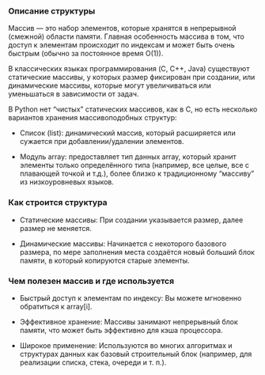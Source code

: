 ### Описание структуры
Массив — это набор элементов, которые хранятся в непрерывной (смежной) области памяти. Главная особенность массива в том, что доступ к элементам происходит по индексам и может быть очень быстрым (обычно за постоянное время O(1)).

В классических языках программирования (C, C++, Java) существуют статические массивы, у которых размер фиксирован при создании, или динамические массивы, которые могут увеличиваться или уменьшаться в зависимости от задач.

В Python нет “чистых” статических массивов, как в C, но есть несколько вариантов хранения массивоподобных структур:

- Список (list): динамический массив, который расширяется или сужается при добавлении/удалении элементов.

- Модуль array: предоставляет тип данных array, который хранит элементы только определённого типа (например, все целые, все с плавающей точкой и т.д.), более близко к традиционному “массиву” из низкоуровневых языков.

### Как строится структура
- Статические массивы: При создании указывается размер, далее размер не меняется.

- Динамические массивы: Начинается с некоторого базового размера, по мере заполнения места создаётся новый больший блок памяти, в который копируются старые элементы.

### Чем полезен массив и где используется
- Быстрый доступ к элементам по индексу: Вы можете мгновенно обратиться к array[i].

- Эффективное хранение: Массивы занимают непрерывный блок памяти, что может быть эффективно для кэша процессора.

- Широкое применение: Используются во многих алгоритмах и структурах данных как базовый строительный блок (например, для реализации списка, стека, очереди и т. п.).